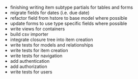 - finishing writing item subtype partials for tables and forms
- migrate fields for dates (i.e. due date)
- refactor field from hstore to base model where possible
- update forms to use type specific fields where possible
- write views for containers
- build csv importer
- integrate closure tree into item creation
- write tests for models and relationships
- write tests for item creation
- write tests for navigation
- add authentication
- add authorization
- write tests for users
